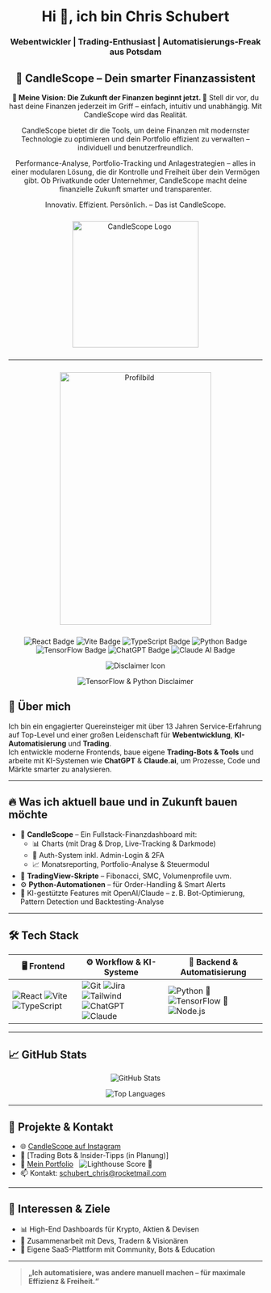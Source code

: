 <h1 align="center">Hi 👋, ich bin Chris Schubert</h1> 
<h3 align="center">Webentwickler | Trading-Enthusiast | Automatisierungs-Freak aus Potsdam</h3> 
<h2 align="center">🚀 CandleScope – Dein smarter Finanzassistent</h2> 
<p align="center"> 
  <strong>🌟 Meine Vision: Die Zukunft der Finanzen beginnt jetzt. 🌟</strong>  
  Stell dir vor, du hast deine Finanzen jederzeit im Griff – einfach, intuitiv und unabhängig. Mit CandleScope wird das Realität.
</p> 
<p align="center"> 
  CandleScope bietet dir die Tools, um deine Finanzen mit modernster Technologie zu optimieren und dein Portfolio effizient zu verwalten – individuell und benutzerfreundlich. 
</p> 
<p align="center"> 
  Performance-Analyse, Portfolio-Tracking und Anlagestrategien – alles in einer modularen Lösung, die dir Kontrolle und Freiheit über dein Vermögen gibt. Ob Privatkunde oder Unternehmer, CandleScope macht deine finanzielle Zukunft smarter und transparenter. 
</p> 
<p align="center"> 
  Innovativ. Effizient. Persönlich. – Das ist CandleScope. 
</p>

<p align="center">
  <img src="https://github.com/user-attachments/assets/23e9f9e8-dbd8-4bc6-969a-d64b6698e4cd" width="250" height="250" style="margin: 10px;" alt="CandleScope Logo" />
</p>

<hr/>

<p align="center">
  <img src="https://github.com/user-attachments/assets/8ae6a48a-2481-4af2-8af6-b05352ae927b" width="300" height="500" alt="Profilbild" style="margin: 10px;" />
</p>

<p align="center">
  <img src="https://img.shields.io/badge/React-20232A?style=for-the-badge&logo=react&logoColor=61DAFB" alt="React Badge"/>
  <img src="https://img.shields.io/badge/Vite-646CFF?style=for-the-badge&logo=vite&logoColor=FFD62E" alt="Vite Badge"/>
  <img src="https://img.shields.io/badge/TypeScript-007ACC?style=for-the-badge&logo=typescript&logoColor=white" alt="TypeScript Badge"/>
  <img src="https://img.shields.io/badge/Python-3776AB?style=for-the-badge&logo=python&logoColor=white" alt="Python Badge"/>
  <img src="https://img.shields.io/badge/TensorFlow-FF6F00?style=for-the-badge&logo=tensorflow&logoColor=white" alt="TensorFlow Badge"/>
  <img src="https://img.shields.io/badge/ChatGPT-10a37f?style=for-the-badge&logo=openai&logoColor=white" alt="ChatGPT Badge"/>
  <img src="https://img.shields.io/badge/Claude_AI-000000?style=for-the-badge&logo=anthropic&logoColor=white" alt="Claude AI Badge"/>
</p>

  <p align="center">
    <img src="https://img.shields.io/badge/DISCLAIMER-red?style=for-the-badge&logo=exclamation&logoColor=white" alt="Disclaimer Icon"/>
  </p>
  <p align="center">
    <img src="https://img.shields.io/badge/TensorFlow%20%26%20Python-im%20Lernprozess%20%2F%20in%20Planung-yellow?style=for-the-badge&logo=exclamation&logoColor=white" alt="TensorFlow & Python Disclaimer"/>
  </p>
  </p>


## 🚀 Über mich

Ich bin ein engagierter Quereinsteiger mit über 13 Jahren Service-Erfahrung auf Top-Level und einer großen Leidenschaft für **Webentwicklung**, **KI-Automatisierung** und **Trading**.  
Ich entwickle moderne Frontends, baue eigene **Trading-Bots & Tools** und arbeite mit KI-Systemen wie **ChatGPT** & **Claude.ai**, um Prozesse, Code und Märkte smarter zu analysieren.

---

## 🔥 Was ich aktuell baue und in Zukunft bauen möchte

- 💼 **CandleScope** – Ein Fullstack-Finanzdashboard mit:
  - 📊 Charts (mit Drag & Drop, Live-Tracking & Darkmode)
  - 🔐 Auth-System inkl. Admin-Login & 2FA
  - 📈 Monatsreporting, Portfolio-Analyse & Steuermodul
- 🤖 **TradingView-Skripte** – Fibonacci, SMC, Volumenprofile uvm.
- ⚙️ **Python-Automationen** – für Order-Handling & Smart Alerts
- 🧠 KI-gestützte Features mit OpenAI/Claude – z. B. Bot-Optimierung, Pattern Detection und Backtesting-Analyse

---

## 🛠️ Tech Stack

| 🖥️ Frontend                                                                                                                                                                                                                                                                                | ⚙️ Workflow & KI-Systeme                                                                                                                                                                                                                                                                                                                                                                                                                                                                | 🤖 Backend & Automatisierung                                                                                                                                                                                |
| ------------------------------------------------------------------------------------------------------------------------------------------------------------------------------------------------------------------------------------------------------------------------------------------ | --------------------------------------------------------------------------------------------------------------------------------------------------------------------------------------------------------------------------------------------------------------------------------------------------------------------------------------------------------------------------------------------------------------------------------------------------------------------------------------- | ----------------------------------------------------------------------------------------------------------------------------------------------------------------------------------------------------------- |
| ![React](https://img.shields.io/badge/React-61DAFB?style=flat&logo=react&logoColor=white) ![Vite](https://img.shields.io/badge/Vite-646CFF?style=flat&logo=vite&logoColor=FFD62E) ![TypeScript](https://img.shields.io/badge/TypeScript-3178C6?style=flat&logo=typescript&logoColor=white) | ![Git](https://img.shields.io/badge/Git-F05032?style=flat&logo=git&logoColor=white) ![Jira](https://img.shields.io/badge/Jira-0052CC?style=flat&logo=jira&logoColor=white) ![Tailwind](https://img.shields.io/badge/Tailwind_CSS-38B2AC?style=flat&logo=tailwind-css&logoColor=white) ![ChatGPT](https://img.shields.io/badge/ChatGPT-10a37f?style=flat&logo=openai&logoColor=white) ![Claude](https://img.shields.io/badge/Claude_AI-000000?style=flat&logo=anthropic&logoColor=white) | ![Python](https://img.shields.io/badge/Python-3776AB?style=flat&logo=python&logoColor=white) 🚧 ![TensorFlow](https://img.shields.io/badge/TensorFlow-FF6F00?style=flat&logo=tensorflow&logoColor=white) 🚧 ![Node.js](https://img.shields.io/badge/Node.js-339933?style=flat&logo=node.js&logoColor=white) |

---

## 📈 GitHub Stats

<p align="center">
  <img src="https://github-readme-stats.vercel.app/api?username=schubertchris&show_icons=true&theme=radical" alt="GitHub Stats" />
</p>

<p align="center">
  <img src="https://github-readme-stats.vercel.app/api/top-langs/?username=schubertchris&layout=compact&theme=radical" alt="Top Languages" />
</p>

---

## 📲 Projekte & Kontakt

- 🌐 [CandleScope auf Instagram](https://instagram.com/candlescope)
- 🧠 [Trading Bots & Insider-Tipps (in Planung)]
- 💼 [Mein Portfolio](https://portfolio-chris-schubert.vercel.app/) &nbsp; <img src="https://img.shields.io/badge/Lighthouse-97%2F100%2F100%2F92-blue?style=flat-square&logo=googlechrome&logoColor=white" alt="Lighthouse Score"/> 🚧
- 📫 Kontakt: [schubert_chris@rocketmail.com](mailto:schubert_chris@rocketmail.com)

---

## 🎯 Interessen & Ziele

- 📊 High-End Dashboards für Krypto, Aktien & Devisen
- 🤝 Zusammenarbeit mit Devs, Tradern & Visionären
- 🚀 Eigene SaaS-Plattform mit Community, Bots & Education

---

> **„Ich automatisiere, was andere manuell machen – für maximale Effizienz & Freiheit.“**
